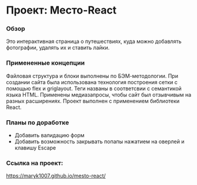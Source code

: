 # Проект: Место-React

### Обзор
Это интерактивная страница о путешествиях, куда можно добавлять фотографии, удалять их и ставить лайки.

### Примененные концепции
Файловая структура и блоки выполнены по БЭМ-методологии. При создании сайта была использована технология построения сетки с помощью flex и griglayout. Теги названы в соответсвии с семантикой языка HTML. Применены медиазапросы, чтобы сайт был отзывчивым на разных расширениях. Проект выполнен с применением библиотеки React. 

### Планы по доработке

 + Добавить валидацию форм
 + Добавить возможность закрывать попапы нажатием на оверлей и клавишу Escape


### Ссылка на проект:
https://maryk1007.github.io/mesto-react/
